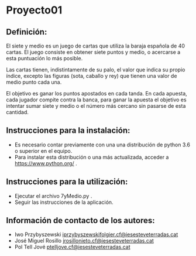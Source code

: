 # Proyecto01


## Definición:
El siete y medio es un juego de cartas que utiliza la baraja española de 40 cartas. 
El juego consiste en obtener siete puntos y medio, o acercarse a esta puntuación lo más posible. 

Las cartas tienen, indistintamente de su palo, el valor que indica su propio índice, 
excepto las figuras (sota, caballo y rey) que tienen una valor de medio punto cada una. 

El objetivo es ganar los puntos apostados en cada tanda. En cada apuesta, cada jugador 
compite contra la banca, para ganar la apuesta el objetivo es intentar sumar siete y medio o el 
número más cercano sin pasarse de esta cantidad. 

## Instrucciones para la instalación:
- Es necesario contar previamente con una una distribución de python 3.6 o superior en el equipo. 
- Para instalar esta distribución o una más actualizada, acceder a https://www.python.org/ .


## Instrucciones para la utilización:
- Ejecutar el archivo 7yMedio.py .
- Seguir las instrucciones de la aplicación.

## Información de contacto de los autores:
- Iwo Przybyszewski iprzybyszewskifolgier.cf@iesesteveterradas.cat
- José Miguel Rosillo jrosillonieto.cf@iesesteveterradas.cat
- Pol Tell Jové ptelljove.cf@iesesteveterradas.cat
